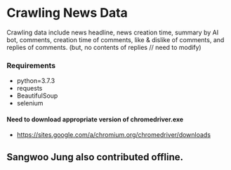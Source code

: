 # Crawling News Data

Crawling data include news headline, news creation time, summary by AI bot, comments, creation time of comments, like & dislike of comments, and replies of comments.
(but, no contents of replies // need to modify)

### Requirements
- python=3.7.3
- requests
- BeautifulSoup
- selenium

#### Need to download appropriate version of chromedriver.exe
- https://sites.google.com/a/chromium.org/chromedriver/downloads

## Sangwoo Jung also contributed offline.

